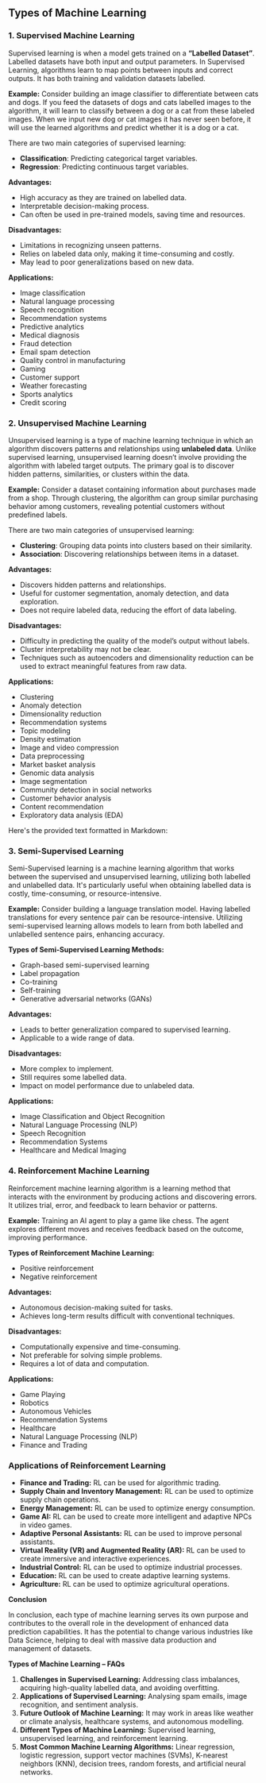 
## Types of Machine Learning

### 1. Supervised Machine Learning

Supervised learning is when a model gets trained on a **“Labelled Dataset”**. Labelled datasets have both input and output parameters. In Supervised Learning, algorithms learn to map points between inputs and correct outputs. It has both training and validation datasets labelled.

**Example:** Consider building an image classifier to differentiate between cats and dogs. If you feed the datasets of dogs and cats labelled images to the algorithm, it will learn to classify between a dog or a cat from these labeled images. When we input new dog or cat images it has never seen before, it will use the learned algorithms and predict whether it is a dog or a cat.

There are two main categories of supervised learning:

- **Classification**: Predicting categorical target variables.
- **Regression**: Predicting continuous target variables.

**Advantages:**
- High accuracy as they are trained on labelled data.
- Interpretable decision-making process.
- Can often be used in pre-trained models, saving time and resources.

**Disadvantages:**
- Limitations in recognizing unseen patterns.
- Relies on labeled data only, making it time-consuming and costly.
- May lead to poor generalizations based on new data.

**Applications:**
- Image classification
- Natural language processing
- Speech recognition
- Recommendation systems
- Predictive analytics
- Medical diagnosis
- Fraud detection
- Email spam detection
- Quality control in manufacturing
- Gaming
- Customer support
- Weather forecasting
- Sports analytics
- Credit scoring

### 2. Unsupervised Machine Learning

Unsupervised learning is a type of machine learning technique in which an algorithm discovers patterns and relationships using **unlabeled data**. Unlike supervised learning, unsupervised learning doesn’t involve providing the algorithm with labeled target outputs. The primary goal is to discover hidden patterns, similarities, or clusters within the data.

**Example:** Consider a dataset containing information about purchases made from a shop. Through clustering, the algorithm can group similar purchasing behavior among customers, revealing potential customers without predefined labels.

There are two main categories of unsupervised learning:

- **Clustering**: Grouping data points into clusters based on their similarity.
- **Association**: Discovering relationships between items in a dataset.

**Advantages:**
- Discovers hidden patterns and relationships.
- Useful for customer segmentation, anomaly detection, and data exploration.
- Does not require labeled data, reducing the effort of data labeling.

**Disadvantages:**
- Difficulty in predicting the quality of the model’s output without labels.
- Cluster interpretability may not be clear.
- Techniques such as autoencoders and dimensionality reduction can be used to extract meaningful features from raw data.

**Applications:**
- Clustering
- Anomaly detection
- Dimensionality reduction
- Recommendation systems
- Topic modeling
- Density estimation
- Image and video compression
- Data preprocessing
- Market basket analysis
- Genomic data analysis
- Image segmentation
- Community detection in social networks
- Customer behavior analysis
- Content recommendation
- Exploratory data analysis (EDA)

Here's the provided text formatted in Markdown:

### 3. Semi-Supervised Learning

Semi-Supervised learning is a machine learning algorithm that works between the supervised and unsupervised learning, utilizing both labelled and unlabelled data. It's particularly useful when obtaining labelled data is costly, time-consuming, or resource-intensive.

**Example:** Consider building a language translation model. Having labelled translations for every sentence pair can be resource-intensive. Utilizing semi-supervised learning allows models to learn from both labelled and unlabelled sentence pairs, enhancing accuracy.

**Types of Semi-Supervised Learning Methods:**
- Graph-based semi-supervised learning
- Label propagation
- Co-training
- Self-training
- Generative adversarial networks (GANs)

**Advantages:**
- Leads to better generalization compared to supervised learning.
- Applicable to a wide range of data.

**Disadvantages:**
- More complex to implement.
- Still requires some labelled data.
- Impact on model performance due to unlabeled data.

**Applications:**
- Image Classification and Object Recognition
- Natural Language Processing (NLP)
- Speech Recognition
- Recommendation Systems
- Healthcare and Medical Imaging

### 4. Reinforcement Machine Learning

Reinforcement machine learning algorithm is a learning method that interacts with the environment by producing actions and discovering errors. It utilizes trial, error, and feedback to learn behavior or patterns.

**Example:** Training an AI agent to play a game like chess. The agent explores different moves and receives feedback based on the outcome, improving performance.

**Types of Reinforcement Machine Learning:**
- Positive reinforcement
- Negative reinforcement

**Advantages:**
- Autonomous decision-making suited for tasks.
- Achieves long-term results difficult with conventional techniques.

**Disadvantages:**
- Computationally expensive and time-consuming.
- Not preferable for solving simple problems.
- Requires a lot of data and computation.

**Applications:**
- Game Playing
- Robotics
- Autonomous Vehicles
- Recommendation Systems
- Healthcare
- Natural Language Processing (NLP)
- Finance and Trading

### Applications of Reinforcement Learning

- **Finance and Trading:** RL can be used for algorithmic trading.
- **Supply Chain and Inventory Management:** RL can be used to optimize supply chain operations.
- **Energy Management:** RL can be used to optimize energy consumption.
- **Game AI:** RL can be used to create more intelligent and adaptive NPCs in video games.
- **Adaptive Personal Assistants:** RL can be used to improve personal assistants.
- **Virtual Reality (VR) and Augmented Reality (AR):** RL can be used to create immersive and interactive experiences.
- **Industrial Control:** RL can be used to optimize industrial processes.
- **Education:** RL can be used to create adaptive learning systems.
- **Agriculture:** RL can be used to optimize agricultural operations.

**Conclusion**

In conclusion, each type of machine learning serves its own purpose and contributes to the overall role in the development of enhanced data prediction capabilities. It has the potential to change various industries like Data Science, helping to deal with massive data production and management of datasets.

**Types of Machine Learning – FAQs**

1. **Challenges in Supervised Learning:** Addressing class imbalances, acquiring high-quality labelled data, and avoiding overfitting.
2. **Applications of Supervised Learning:** Analysing spam emails, image recognition, and sentiment analysis.
3. **Future Outlook of Machine Learning:** It may work in areas like weather or climate analysis, healthcare systems, and autonomous modelling.
4. **Different Types of Machine Learning:** Supervised learning, unsupervised learning, and reinforcement learning.
5. **Most Common Machine Learning Algorithms:** Linear regression, logistic regression, support vector machines (SVMs), K-nearest neighbors (KNN), decision trees, random forests, and artificial neural networks.



